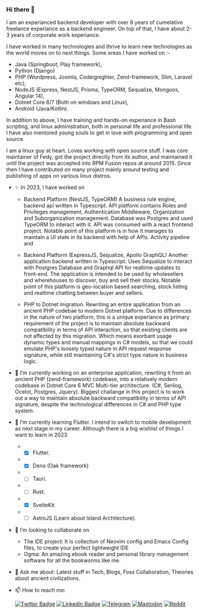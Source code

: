 ### Hi there 👋

I am an experianced backend developer with over 8 years of cumelative freelance experiance as a backend engineer. On top of that, I have about 2-3 years of corporate work experiance. 

I have worked in many technologies and thrive to learn new technologies as the world moves on to next things. Some areas I have worked on :- 

- Java (Springboot, Play framework), 
- Python (Django)
- PHP (Wordpress, Joomla, Codeignighter, Zend-framework, Slim, Laravel etc), 
- NodeJS (Express, NestJS, Prisma, TypeORM, Sequalize, Mongoos, Angular 14), 
- Dotnet Core 6/7 (Both on windows and Linux), 
- Android (Java/Kotlin). 

In addition to above, I have training and hands-on experiance in Bash scripting, and linux administration, both in personal life and professional life. I have also mentored young souls to get in love with programming and open source.

I am a linux guy at heart. Loves working with open source stuff. I was core maintainer of Fedy, got the project directly from its author, and maintained it until the project was accepted into RPM Fusion repos at around 2015. Since then I have contributed on many project mainly around testing and publishing of apps on various linux distros.


- ✨ In 2023, I have worked on 
    - Backend Platform (NestJS, TypeORM) A business rule engine, backend api written in Typescript. API platform contains Roles and Privileges management, Authentication Middleware, Organization and Suborganization management. Database was Postgres and used TypeORM to interact with it. API was consumed with a react frontend project. Notable point of this platform is in how it manages to maintain a UI state in its backend with help of APIs. Activity pipeline and 
    
    - Backend Platform (ExpressJS, Sequalize, Apollo GraphQL) Another application backend written in Typescript. Uses Sequalize to interact with Postgres Database and Graphql API for realtime updates to front-end. The application is intended to be used by wholesellers and wherehouses to discover, buy and sell their stocks. Notable point of this platform is geo-location based searching, stock listing and realtime chatting between buyer and sellers.
    
    - PHP to Dotnet migration. Rewriting an entire application from an ancient PHP codebae to modern Dotnet platform. Due to differences in the nature of two platform, this is a unique experiance as primary requirement of the project is to maintain absolute backward compatibility in terms of API interaction, so that existing clients are not affected by this migration. Which means exorbant usage dynamic types and manual mappings in C# models, so that we could emulate PHP's loosely typed nature in API request response signature, while still maintaining C#'s strict type nature in business logic. 


- 🔭 I’m currently working on an enterprise application, rewriting it from an ancient PHP (zend-framework) codebase, into a relatively modern codebase in Dotnet Core 6 MVC Multi-tier architecture. (C#, Serilog, Ocelot, Postgres, Jquery). Biggest challange in this project is to work out a way to maintain absolute backward compatibility in terms of API signature, despite the technological differences in C# and PHP type system.  

- 🌱 I’m currently learning Flutter. I intend to switch to mobile development as next stage in my career. Although there is a big wishlist of things I want to learn in 2023
  -  -  [x] Flutter.
  -  -  [x] Deno (Oak framework)
  -  -  [ ] Tauri.
  -  -  [ ] Rust.
  -  -  [x] SvelteKit
  -  -  [ ] AstroJS (Learn about Island Architecture).

- 👯 I’m looking to collaborate on 
    - The IDE project: It is collection of Neovim config and Emacs Config files, to create your perfect lightweight IDE
    - Ogma: An amazing ebook reader and personal library management software for all the bookworms like me.  

- 💬 Ask me about: Latest stuff in Tech, Blogs, Foss Collaboration, Theories about ancient civilizations.

- 📫 How to reach me:  
  
    [![Twitter Badge](https://img.shields.io/badge/-Twitter-00acee?style=flat-square&logo=Twitter&logoColor=white&logoWidth=20)](https://twitter.com/Abhi1217) 
    [![Linkedin Badge](https://img.shields.io/badge/-LinkedIn-0e76a8?style=flat-square&logo=Linkedin&logoColor=white&logoWidth=20)](https://www.linkedin.com/in/abhinav1217/)
    [![Telegram](https://img.shields.io/badge/-Telegram-27a6e6?style=flat-square&logo=Telegram&logoColor=white&logoWidth=20)](https://telegram.me/Abhinav1217)
    [![Mastodon](https://img.shields.io/badge/-Mastodon-6d00d9?style=flat-square&logo=Mastodon&logoColor=white&logoWidth=20)](https://fosstodon.org/@Abhinav1217)
    [![Reddit](https://img.shields.io/badge/-Reddit-FF4301?style=flat-square&logo=Reddit&logoColor=white&logoWidth=20)](https://www.reddit.com/user/Abhinav1217)


<!--
**Abhinav1217/Abhinav1217** is a ✨ _special_ ✨ repository because its `README.md` (this file) appears on your GitHub profile.

Here are some ideas to get you started:

- 🔭 I’m currently working on ...
- 🌱 I’m currently learning ...
- 👯 I’m looking to collaborate on ...
- 🤔 I’m looking for help with ...
- 💬 Ask me about ...
- 📫 How to reach me: ...
- 😄 Pronouns: ...
- ⚡ Fun fact: ...
-->
